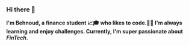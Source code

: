 ### Hi there 👋
**I'm Behnoud, a finance student :chart_with_upwards_trend::mortar_board: who likes to code.:man_technologist: I'm always learning and enjoy challenges. Currently, I'm super passionate about *FinTech*.**
<!--
**behnoud-bazrafshan/behnoud-bazrafshan** is a ✨ _special_ ✨ repository because its `README.md` (this file) appears on your GitHub profile.

Here are some ideas to get you started:

- 🔭 I’m currently working on ...
- 🌱 I’m currently learning ...
- 👯 I’m looking to collaborate on ...
- 🤔 I’m looking for help with ...
- 💬 Ask me about ...
- 📫 How to reach me: ...
- 😄 Pronouns: ...
- ⚡ Fun fact: ...
-->
